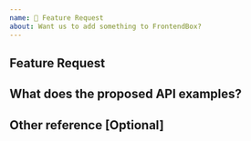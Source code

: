 ```yaml
---
name: 🙋 Feature Request
about: Want us to add something to FrontendBox?
---
```


<!--
BUGS: Please use this template.

如果你有任何使用问题或 BUG 都可以提 issues，但请使用这个模板提交你的 issues.
-->

<!---
Thanks for filing an issue 😄 ! Before you submit, please read the following:

Search open/closed issues before submitting since someone might have asked the same thing before!

感谢您提交问题 😄! 在提交之前，请阅读以下内容：

在提交之前搜索打开/关闭的问题，因为之前可能有人问过同样的问题！
-->

## Feature Request

<!---
Please describe the act on of this feature:

  1. What is the usage scenario of this feature?
  2. What does this feature solve for you?

请描述下这个功能的作用：

  1、这个功能的使用场景是什么？
  2、这个功能解决你的什么问题？
-->

## What does the proposed API examples?

<!---
Provide code samples of how the API would work once implemented.

请描述一下你期望这个新功能的 API 是如何使用的，并提供一些代码示例。
-->

## Other reference [Optional]

<!---
If there are other links or screenshots, it is also a good choice

如果有其他链接或截图，也是一个不错的选择
-->
